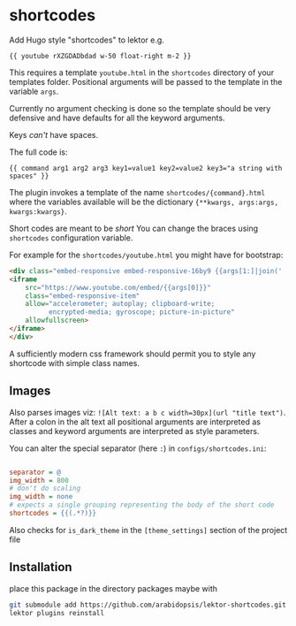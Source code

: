# shortcodes

Add Hugo style "shortcodes" to lektor e.g.

`{{ youtube rXZGDADbdad w-50 float-right m-2 }}`

This requires a template `youtube.html` in the `shortcodes` directory
of your templates folder. Positional arguments will be passed to
the template in the variable `args`.

Currently no argument checking is done so the template should be
very defensive and have defaults for all the keyword arguments.

Keys *can't* have spaces.

The full code is:

`{{ command arg1 arg2 arg3 key1=value1 key2=value2 key3="a string with spaces" }}`

The plugin invokes a template of the name `shortcodes/{command}.html`
where the variables available will be the dictionary
`{**kwargs, args:args, kwargs:kwargs}`.

Short codes are meant to be *short* You can change the braces using
`shortcodes` configuration variable.

For example for the `shortcodes/youtube.html` you might have for
bootstrap:

```html
<div class="embed-responsive embed-responsive-16by9 {{args[1:]|join(' ')}}">
<iframe
    src="https://www.youtube.com/embed/{{args[0]}}"
    class="embed-responsive-item"
    allow="accelerometer; autoplay; clipboard-write;
          encrypted-media; gyroscope; picture-in-picture"
    allowfullscreen>
</iframe>
</div>
```

A sufficiently modern css framework should permit you to style any shortcode
with simple class names.

## Images

Also parses images viz: `![Alt text: a b c width=30px](url "title text")`.
After a colon in the alt text all positional arguments are interpreted as classes
and keyword arguments are interpreted as style parameters.

You can alter the special separator (here `:`) in `configs/shortcodes.ini`:

```ini

separator = @
img_width = 800
# don't do scaling
img_width = none
# expects a single grouping representing the body of the short code
shortcodes = {{(.*?)}}
```

Also checks for `is_dark_theme` in
the `[theme_settings]` section of the
project file

## Installation

place this package in the directory packages maybe with

```bash
git submodule add https://github.com/arabidopsis/lektor-shortcodes.git packages/shortcodes
lektor plugins reinstall
```
